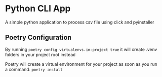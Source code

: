 
# Python CLI App

A simple python application to process csv file using click and pyinstaller 


## Poetry Configuration

By running 
```poetry config virtualenvs.in-project true``` it will create .venv folders in your project root
instead

Poetry will create a virtual environment for your project
as soon as you run a command: ```poetry install``` 